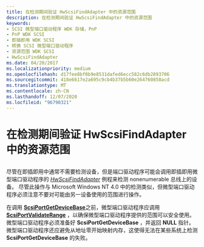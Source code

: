 ```yaml
---
title: 在检测期间验证 HwScsiFindAdapter 中的资源范围
description: 在检测期间验证 HwScsiFindAdapter 中的资源范围
keywords:
- SCSI 微型端口驱动程序 WDK 存储，PnP
- PnP WDK SCSI
- 即插即用 WDK SCSI
- 转换 SCSI 微型端口驱动程序
- 资源范围 WDK SCSI
- HwScsiFindAdapter
ms.date: 04/20/2017
ms.localizationpriority: medium
ms.openlocfilehash: d17fee8bf0b9e8531dafed6ecc582c6db2893706
ms.sourcegitcommit: 418e6617e2a695c9cb4b37b5b60e264760858acd
ms.translationtype: MT
ms.contentlocale: zh-CN
ms.lasthandoff: 12/07/2020
ms.locfileid: "96790321"
---
```

# <a name="verify-resource-ranges-in-hwscsifindadapter-during-detection"></a>在检测期间验证 HwScsiFindAdapter 中的资源范围


## <span id="ddk_verify_resource_ranges_in_hwscsifindadapter_during_detection_kg"></span><span id="DDK_VERIFY_RESOURCE_RANGES_IN_HWSCSIFINDADAPTER_DURING_DETECTION_KG"></span>


尽管在即插即用中通常不需要检测设备，但是端口驱动程序可能会调用即插即用微型端口驱动程序的 [*HwScsiFindAdapter*](/previous-versions/windows/hardware/drivers/ff557300(v=vs.85)) 例程来检测 nonenumerable 总线上的设备。 尽管此操作与 Microsoft Windows NT 4.0 中的检测类似，但微型端口驱动程序必须注意不要对可能由另一设备使用的范围进行操作。

在调用 [**ScsiPortGetDeviceBase**](/windows-hardware/drivers/ddi/srb/nf-srb-scsiportgetdevicebase)之前，微型端口驱动程序应调用 [**ScsiPortValidateRange**](/windows-hardware/drivers/ddi/srb/nf-srb-scsiportvalidaterange) ，以确保微型端口驱动程序提供的范围可以安全使用。 微型端口驱动程序必须准备好 **ScsiPortGetDeviceBase** ，并返回 **NULL** 指针。 微型端口驱动程序还应避免从地址零开始映射内存，这使得无法在某些系统上检测 **ScsiPortGetDeviceBase** 的失败。

 

